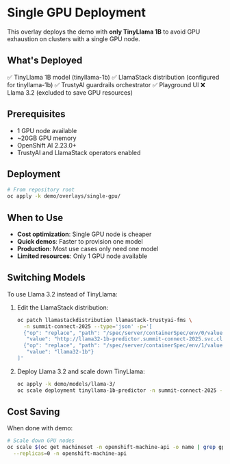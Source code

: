 # Single GPU Deployment

This overlay deploys the demo with **only TinyLlama 1B** to avoid GPU exhaustion on clusters with a single GPU node.

## What's Deployed

✅ TinyLlama 1B model (tinyllama-1b)
✅ LlamaStack distribution (configured for tinyllama-1b)
✅ TrustyAI guardrails orchestrator
✅ Playground UI
❌ Llama 3.2 (excluded to save GPU resources)

## Prerequisites

- 1 GPU node available
- ~20GB GPU memory
- OpenShift AI 2.23.0+
- TrustyAI and LlamaStack operators enabled

## Deployment

```bash
# From repository root
oc apply -k demo/overlays/single-gpu/
```

## When to Use

- **Cost optimization**: Single GPU node is cheaper
- **Quick demos**: Faster to provision one model
- **Production**: Most use cases only need one model
- **Limited resources**: Only 1 GPU node available

## Switching Models

To use Llama 3.2 instead of TinyLlama:

1. Edit the LlamaStack distribution:
   ```bash
   oc patch llamastackdistribution llamastack-trustyai-fms \
     -n summit-connect-2025 --type='json' -p='[
     {"op": "replace", "path": "/spec/server/containerSpec/env/0/value",
      "value": "http://llama32-1b-predictor.summit-connect-2025.svc.cluster.local:8080/v1"},
     {"op": "replace", "path": "/spec/server/containerSpec/env/1/value",
      "value": "llama32-1b"}
   ]'
   ```

2. Deploy Llama 3.2 and scale down TinyLlama:
   ```bash
   oc apply -k demo/models/llama-3/
   oc scale deployment tinyllama-1b-predictor -n summit-connect-2025 --replicas=0
   ```

## Cost Saving

When done with demo:

```bash
# Scale down GPU nodes
oc scale $(oc get machineset -n openshift-machine-api -o name | grep gpu) \
  --replicas=0 -n openshift-machine-api
```
